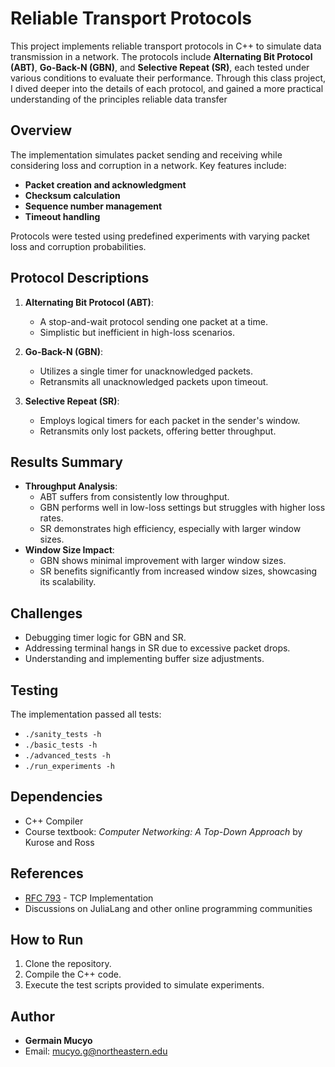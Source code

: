 # Reliable Transport Protocols

This project implements reliable transport protocols in C++ to simulate data transmission in a network. 
The protocols include **Alternating Bit Protocol (ABT)**, **Go-Back-N (GBN)**, and **Selective Repeat (SR)**, 
each tested under various conditions to evaluate their performance.
Through this class project, I dived deeper into the details of each protocol, and gained a more practical understanding of the principles reliable
data transfer

## Overview
The implementation simulates packet sending and receiving while considering loss and corruption in a network. Key features include:
- **Packet creation and acknowledgment**
- **Checksum calculation**
- **Sequence number management**
- **Timeout handling**

Protocols were tested using predefined experiments with varying packet loss and corruption probabilities.

## Protocol Descriptions
1. **Alternating Bit Protocol (ABT)**: 
   - A stop-and-wait protocol sending one packet at a time.
   - Simplistic but inefficient in high-loss scenarios.

2. **Go-Back-N (GBN)**:
   - Utilizes a single timer for unacknowledged packets.
   - Retransmits all unacknowledged packets upon timeout.

3. **Selective Repeat (SR)**:
   - Employs logical timers for each packet in the sender's window.
   - Retransmits only lost packets, offering better throughput.

## Results Summary
- **Throughput Analysis**:
  - ABT suffers from consistently low throughput.
  - GBN performs well in low-loss settings but struggles with higher loss rates.
  - SR demonstrates high efficiency, especially with larger window sizes.
- **Window Size Impact**:
  - GBN shows minimal improvement with larger window sizes.
  - SR benefits significantly from increased window sizes, showcasing its scalability.

## Challenges
- Debugging timer logic for GBN and SR.
- Addressing terminal hangs in SR due to excessive packet drops.
- Understanding and implementing buffer size adjustments.

## Testing
The implementation passed all tests:
- `./sanity_tests -h`
- `./basic_tests -h`
- `./advanced_tests -h`
- `./run_experiments -h`

## Dependencies
- C++ Compiler
- Course textbook: *Computer Networking: A Top-Down Approach* by Kurose and Ross

## References
- [RFC 793](https://www.ietf.org/rfc/rfc793.txt) - TCP Implementation
- Discussions on JuliaLang and other online programming communities

## How to Run
1. Clone the repository.
2. Compile the C++ code.
3. Execute the test scripts provided to simulate experiments.

## Author
- **Germain Mucyo**
- Email: mucyo.g@northeastern.edu
